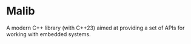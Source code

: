 # Malib

A modern C++ library (with C++23) aimed at providing a set of APIs for working with embedded systems.

